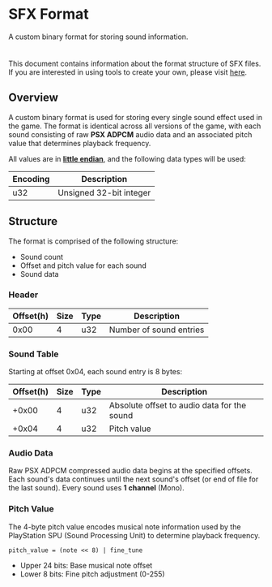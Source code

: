 # SFX Format

A custom binary format for storing sound information.

<div class="tip custom-block" style="padding-top: 8px">

This document contains information about the format structure of SFX files.
If you are interested in using tools to create your own, please visit [here](../tools/mksfx.md).

</div>

## Overview

A custom binary format is used for storing every single sound effect used in the game.
The format is identical across all versions of the game, with each sound consisting of raw **PSX ADPCM** audio data and an associated pitch value that determines playback frequency.

All values are in [**little endian**](https://en.wikipedia.org/wiki/Endianness), and the following data types will be used:

| Encoding | Description             |
| -------- | ----------------------- |
| u32      | Unsigned 32-bit integer |

## Structure

The format is comprised of the following structure:

- Sound count
- Offset and pitch value for each sound
- Sound data

### Header

| Offset(h) | Size | Type | Description             |
| --------- | ---- | ---- | ----------------------- |
| 0x00      | 4    | u32  | Number of sound entries |

### Sound Table

Starting at offset 0x04, each sound entry is 8 bytes:

| Offset(h) | Size | Type | Description                                 |
| --------- | ---- | ---- | ------------------------------------------- |
| +0x00     | 4    | u32  | Absolute offset to audio data for the sound |
| +0x04     | 4    | u32  | Pitch value                                 |

### Audio Data

Raw PSX ADPCM compressed audio data begins at the specified offsets.
Each sound's data continues until the next sound's offset (or end of file for the last sound).
Every sound uses **1 channel** (Mono).

### Pitch Value

The 4-byte pitch value encodes musical note information used by the PlayStation SPU (Sound Processing Unit) to determine playback frequency.

```
pitch_value = (note << 8) | fine_tune
```

- Upper 24 bits: Base musical note offset
- Lower 8 bits: Fine pitch adjustment (0-255)
